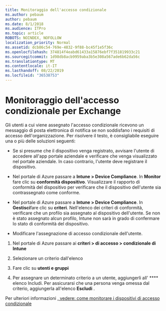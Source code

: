 ```yaml
---
title: Monitoraggio dell'accesso condizionale
ms.author: pebaum
author: pebaum
ms.date: 8/1/2018
ms.audience: ITPro
ms.topic: article
ROBOTS: NOINDEX, NOFOLLOW
localization_priority: Normal
ms.assetid: dcb86c54-769e-4832-9f88-bc45f1e5f36c
ms.openlocfilehash: 374814f4eabd61433a15876ebf7f351819933c21
ms.sourcegitcommit: 1d98db8acb9959aba3b5e308a567ade6b62da56c
ms.translationtype: MT
ms.contentlocale: it-IT
ms.lasthandoff: 08/22/2019
ms.locfileid: "36538753"
---
```

# <a name="monitoring-conditional-access-for-exchange"></a>Monitoraggio dell'accesso condizionale per Exchange

Gli utenti a cui viene assegnato l'accesso condizionale ricevono un messaggio di posta elettronica di notifica se non soddisfano i requisiti di accesso dell'organizzazione. Per risolvere il testo, è consigliabile eseguire una o più delle soluzioni seguenti:
  
- Se si presume che il dispositivo venga registrato, avvisare l'utente di accedere all'app portale aziendale e verificare che venga visualizzato nel portale aziendale. In caso contrario, l'utente deve registrare il dispositivo.
    
- Nel portale di Azure passare a **Intune \> Device Compliance**. In **Monitor** fare clic su **conformità dispositivo**. Visualizzare il rapporto di conformità del dispositivo per verificare che il dispositivo dell'utente sia contrassegnato come conforme. 
    
- Nel portale di Azure passare a **Intune \> Device Compliance**. In **Gestisci**fare clic su **criteri**. Nell'elenco dei criteri di conformità, verificare che un profilo sia assegnato al dispositivo dell'utente. Se non è stato assegnato alcun profilo, Intune non sarà in grado di confermare lo stato di conformità del dispositivo. 
    
- Modificare l'assegnazione di accesso condizionale dell'utente.
    
1. Nel portale di Azure passare ai **criteri \> di accesso \> condizionale di Intune**
    
2. Selezionare un criterio dall'elenco
    
3. Fare clic su **utenti e gruppi**
    
4. Per assegnare un determinato criterio a un utente, aggiungerli all' **** elenco Includi. Per assicurarsi che una persona venga omessa dal criterio, aggiungerla all'elenco **Escludi** . 
    
Per ulteriori informazioni [, vedere: come monitorare i dispositivi di accesso condizionale](https://docs.microsoft.com/intune/conditional-access-exchange-monitor)
  

